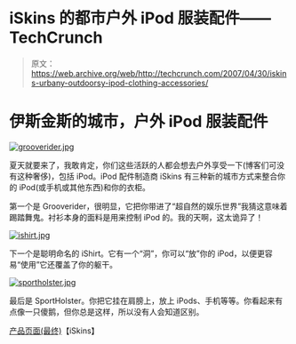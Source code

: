 # iSkins 的都市户外 iPod 服装配件——TechCrunch

> 原文：<https://web.archive.org/web/http://techcrunch.com/2007/04/30/iskins-urbany-outdoorsy-ipod-clothing-accessories/>

# 伊斯金斯的城市，户外 iPod 服装配件

[![grooverider.jpg](img/9a93bd6cc9e6b436a640848ddfdb0bf8.png)](https://web.archive.org/web/20210228164136/https://beta.techcrunch.com/wp-content/uploads/2007/04/grooverider.jpg "grooverider.jpg")

夏天就要来了，我敢肯定，你们这些活跃的人都会想去户外享受一下(博客们可没有这种奢侈)，包括 iPod。iPod 配件制造商 iSkins 有三种新的城市方式来整合你的 iPod(或手机或其他东西)和你的衣柜。

第一个是 Grooverider，很明显，它把你带进了“超自然的娱乐世界”我猜这意味着踢踏舞鬼。衬衫本身的面料是用来控制 iPod 的。我的天啊，这太诡异了！

[![ishirt.jpg](img/282edf07c246a52cacd3c2723e8f59c9.png)](https://web.archive.org/web/20210228164136/https://beta.techcrunch.com/wp-content/uploads/2007/04/ishirt.jpg "ishirt.jpg")

下一个是聪明命名的 iShirt。它有一个“洞”，你可以“放”你的 iPod，以便更容易“使用”它还覆盖了你的躯干。

[![sportholster.jpg](img/31ce35084ebdb976f0a3efd65a020e6c.png)](https://web.archive.org/web/20210228164136/https://beta.techcrunch.com/wp-content/uploads/2007/04/sportholster.jpg "sportholster.jpg")

最后是 SportHolster。你把它挂在肩膀上，放上 iPods、手机等等。你看起来有点像一只傻鹅，但你总是这样，所以没有人会知道区别。

[产品页面(最终)](https://web.archive.org/web/20210228164136/http://www.iskins.co.uk/)【iSkins】